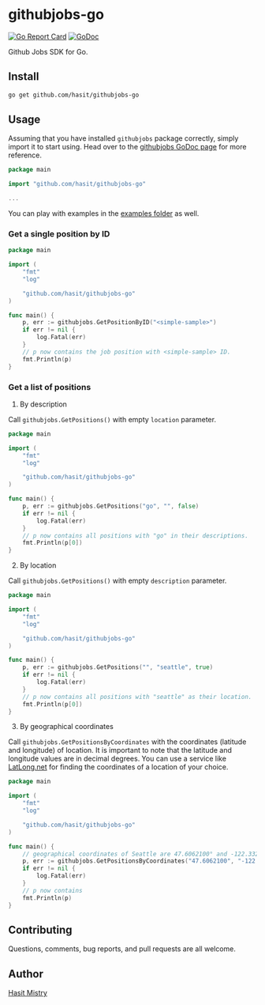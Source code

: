 # githubjobs-go

[![Go Report Card](https://goreportcard.com/badge/github.com/hasit/githubjobs-go)](https://goreportcard.com/report/github.com/hasit/githubjobs-go)
[![GoDoc](https://godoc.org/github.com/hasit/githubjobs-go?status.svg)](https://godoc.org/github.com/hasit/githubjobs-go)

Github Jobs SDK for Go.

## Install

```bash
go get github.com/hasit/githubjobs-go
```

## Usage

Assuming that you have installed `githubjobs` package correctly, simply import it to start using. Head over to the [githubjobs GoDoc page](https://godoc.org/github.com/hasit/githubjobs-go) for more reference.

```go
package main

import "github.com/hasit/githubjobs-go"

...
```

You can play with examples in the [examples folder](https://github.com/hasit/githubjobs-go/tree/master/examples) as well. 

### Get a single position by ID

```go
package main

import (
	"fmt"
	"log"

	"github.com/hasit/githubjobs-go"
)

func main() {
	p, err := githubjobs.GetPositionByID("<simple-sample>")
	if err != nil {
		log.Fatal(err)
	}
    // p now contains the job position with <simple-sample> ID.
	fmt.Println(p)
}
```

### Get a list of positions

1. By description

Call `githubjobs.GetPositions()` with empty `location` parameter.

```go
package main

import (
	"fmt"
	"log"

	"github.com/hasit/githubjobs-go"
)

func main() {
	p, err := githubjobs.GetPositions("go", "", false)
	if err != nil {
		log.Fatal(err)
	}
    // p now contains all positions with "go" in their descriptions. 
	fmt.Println(p[0])
}
```

2. By location

Call `githubjobs.GetPositions()` with empty `description` parameter.

```go
package main

import (
	"fmt"
	"log"

	"github.com/hasit/githubjobs-go"
)

func main() {
	p, err := githubjobs.GetPositions("", "seattle", true)
	if err != nil {
		log.Fatal(err)
	}
    // p now contains all positions with "seattle" as their location. 
	fmt.Println(p[0])
}
```

3. By geographical coordinates

Call `githubjobs.GetPositionsByCoordinates` with the coordinates (latitude and longitude) of location. It is important to note that the latitude and longitude values are in decimal degrees. You can use a service like [LatLong.net](http://www.latlong.net) for finding the coordinates of a location of your choice.

```go
package main

import (
	"fmt"
	"log"

	"github.com/hasit/githubjobs-go"
)

func main() {
    // geographical coordinates of Seattle are 47.6062100° and -122.3320700° in decimal degrees.
	p, err := githubjobs.GetPositionsByCoordinates("47.6062100", "-122.3320700")
	if err != nil {
		log.Fatal(err)
	}
    // p now contains 
	fmt.Println(p)
}
```

## Contributing

Questions, comments, bug reports, and pull requests are all welcome.

## Author

[Hasit Mistry](https://github.com/hasit)